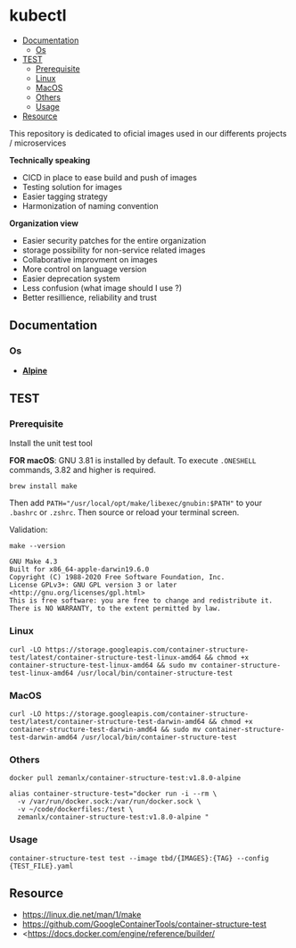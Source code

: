 # kubectl



<!--TOC-->

- [Documentation](#documentation)
  - [Os](#os)
- [TEST](#test)
  - [Prerequisite](#prerequisite)
  - [Linux](#linux)
  - [MacOS](#macos)
  - [Others](#others)
  - [Usage](#usage)
- [Resource](#resource)

<!--TOC-->

This repository is dedicated to oficial images used in our differents projects / microservices

**Technically speaking** <!-- markdownlint-disable MD036 -->

- CICD in place to ease build and push of images
- Testing solution for images
- Easier tagging strategy
- Harmonization of naming convention

**Organization view**
​

- Easier security patches for the entire organization
- storage possibility for non-service related images
- Collaborative improvment on images
- More control on language version
- Easier deprecation system
- Less confusion (what image should I use ?)
- Better resillience, reliability and trust

## Documentation

### Os

- [**Alpine**](https://github.com/spirit-dev/docker-kubectl)

## TEST

### Prerequisite

Install the unit test tool

**FOR macOS**:
GNU 3.81 is installed by default. To execute `.ONESHELL` commands, 3.82 and higher is required.

```shell
brew install make
```

Then add `PATH="/usr/local/opt/make/libexec/gnubin:$PATH"` to your `.bashrc` or `.zshrc`. Then source or reload your terminal screen.

Validation:

```shell
make --version

GNU Make 4.3
Built for x86_64-apple-darwin19.6.0
Copyright (C) 1988-2020 Free Software Foundation, Inc.
License GPLv3+: GNU GPL version 3 or later <http://gnu.org/licenses/gpl.html>
This is free software: you are free to change and redistribute it.
There is NO WARRANTY, to the extent permitted by law.
```

### Linux

```shell
curl -LO https://storage.googleapis.com/container-structure-test/latest/container-structure-test-linux-amd64 && chmod +x container-structure-test-linux-amd64 && sudo mv container-structure-test-linux-amd64 /usr/local/bin/container-structure-test
```

### MacOS

```shell
curl -LO https://storage.googleapis.com/container-structure-test/latest/container-structure-test-darwin-amd64 && chmod +x container-structure-test-darwin-amd64 && sudo mv container-structure-test-darwin-amd64 /usr/local/bin/container-structure-test
```

### Others

```shell
docker pull zemanlx/container-structure-test:v1.8.0-alpine
```

```shell
alias container-structure-test="docker run -i --rm \
  -v /var/run/docker.sock:/var/run/docker.sock \
  -v ~/code/dockerfiles:/test \
  zemanlx/container-structure-test:v1.8.0-alpine "
```

### Usage

```shell
container-structure-test test --image tbd/{IMAGES}:{TAG} --config {TEST_FILE}.yaml

```

## Resource

- <https://linux.die.net/man/1/make>
- <https://github.com/GoogleContainerTools/container-structure-test>
- <https://docs.docker.com/engine/reference/builder/
